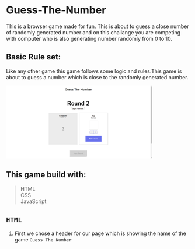 
# Guess-The-Number 


This is a browser game made for fun. This is about to guess a close number of randomly generated number and on this challange you are competing with computer who is also generating number randomly from 0 to 10.

## Basic Rule set:
Like any other game this game follows some logic and rules.This game is about to guess a number which is close to the randomly generated number.

<img src="./images/comss.png" width="400" height="200" />  

## This game build with:

>HTML  
>CSS   
>JavaScript 

## `HTML`  
1. First we chose a header for our page which is showing the name of the game `Guess The Number`
